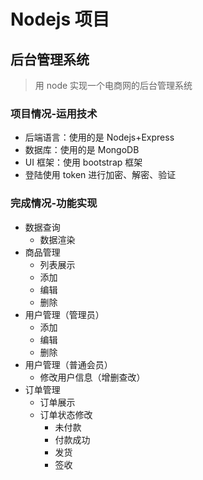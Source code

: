 # Nodejs 项目

## 后台管理系统

> 用 node 实现一个电商网的后台管理系统

### 项目情况-运用技术

- 后端语言：使用的是 Nodejs+Express
- 数据库：使用的是 MongoDB
- UI 框架：使用 bootstrap 框架
- 登陆使用 token 进行加密、解密、验证

### 完成情况-功能实现

- 数据查询
  - 数据渲染
- 商品管理
  - 列表展示
  - 添加
  - 编辑
  - 删除
- 用户管理（管理员）
  - 添加
  - 编辑
  - 删除
- 用户管理（普通会员）
  - 修改用户信息（增删查改）
- 订单管理
  - 订单展示
  - 订单状态修改
    - 未付款
    - 付款成功
    - 发货
    - 签收
